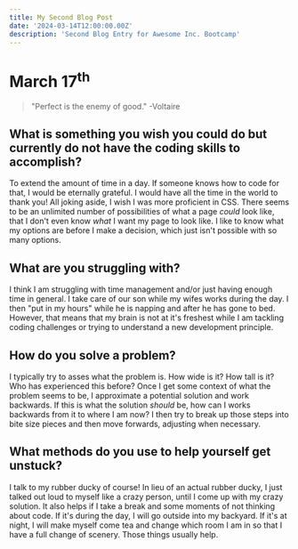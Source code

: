 ```yaml
---
title: My Second Blog Post
date: '2024-03-14T12:00:00.00Z'
description: 'Second Blog Entry for Awesome Inc. Bootcamp'
---
```


# March 17<sup>th</sup> #

>"Perfect is the enemy of good." -Voltaire

## What is something you wish you could do but currently do not have the coding skills to accomplish? ##

To extend the amount of time in a day. If someone knows how to code for that, I would be eternally grateful. I would have all the time in the world to thank you! All joking aside, I wish I was more proficient in CSS. There seems to be an unlimited number of possibilities of what a page *could* look like, that I don't even know *what* I want my page to look like. I like to know what my options are before I make a decision, which just isn't possible with so many options.  

## What are you struggling with? ##

I think I am struggling with time management and/or just having enough time in general. I take care of our son while my wifes works during the day. I then "put in my hours" while he is napping and after he has gone to bed. However, that means that my brain is not at it's freshest while I am tackling coding challenges or trying to understand a new development principle. 

## How do you solve a problem? ##

I typically try to asses what the problem is. How wide is it? How tall is it? Who has experienced this before? Once I get some context of what the problem seems to be, I approximate a potential solution and work backwards. If this is what the solution *should* be, how can I works backwards from it to where I am now? I then try to break up those steps into bite size pieces and then move forwards, adjusting when necessary. 

## What methods do you use to help yourself get unstuck? ##

I talk to my rubber ducky of course! In lieu of an actual rubber ducky, I just talked out loud to myself like a crazy person, until I come up with my crazy solution. It also helps if I take a break and some moments of not thinking about code. If it's during the day, I will go outside into my backyard. If it's at night, I will make myself come tea and change which room I am in so that I have a full change of scenery. Those things usually help.
